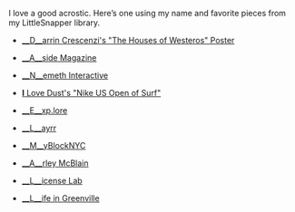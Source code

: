 

I love a good acrostic. Here’s one using my name and favorite pieces from my LittleSnapper library.

 *  [__D__arrin Crescenzi's "The Houses of Westeros"
Poster](http://darrincrescenzi.com/work/houses-westeros-poster/)

 *  [__A__side Magazine](http://asidemag.com/)

 *  [__N__emeth Interactive](http://nemethinteractive.com/#/home)

 *  [__I__ Love Dust's "Nike US Open of Surf"](http://ilovedust.com/project/view/uso/type)

 *  [__E__xp.lore](http://exp.lore.com/)

 *  [__L__ayrr](http://layrr.com/)

 *  [__M__yBlockNYC](http://myblocknyc.com/)

 *  [__A__rley McBlain](http://arleym.com/)

 *  [__L__icense Lab](http://licenselab.com/)

 *  [__L__ife in Greenville](http://www.lifeingreenville.com/)